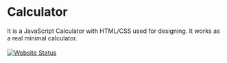 # Calculator

It is a JavaScript Calculator with HTML/CSS used for designing. It works as a real minimal calculator.
<br>
<br>
[![Website Status](https://img.shields.io/badge/JS%20CALCULATOR-LIVE-green?style=for-the-badge)](https://yogeshgiri904.github.io/calculator/)
